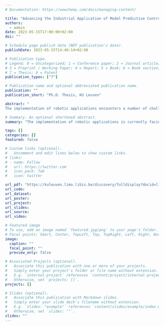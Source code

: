 ```yaml
---
# Documentation: https://wowchemy.com/docs/managing-content/

title: "Advancing the Industrial Application of Model Predictive Control for Robot Manipulators: Improving Computational Efficiency and Facilitating Implementation"
authors: 
  - admin
date: 2023-05-15T17:00:00+02:00
doi: ""

# Schedule page publish date (NOT publication's date).
publishDate: 2023-05-25T14:40:14+02:00

# Publication type.
# Legend: 0 = Uncategorized; 1 = Conference paper; 2 = Journal article;
# 3 = Preprint / Working Paper; 4 = Report; 5 = Book; 6 = Book section;
# 7 = Thesis; 8 = Patent
publication_types: ["7"]

# Publication name and optional abbreviated publication name.
publication: ""
publication_short: "Ph.D. Thesis, KU Leuven"

abstract: "
The implementation of robotic applications encounters a number of challenges that simple controllers are unsuited to properly solve. For instance, robotic systems are becoming increasingly complex and applications must satisfy constraints inherent to the system or to the task itself, while taking into account several, sometimes conflicting, performance objectives. These challenges are explicitly taken into account by the advanced optimal control technique called model predictive control (MPC). In MPC, models are used to predict the system behavior within a defined prediction horizon, and at each control step a constrained optimization problem is solved in real time. However, wide adoption of MPC in complex robotic applications is impeded by two issues. First, low-level drivers in robotic systems require control input updates at high frequency, typically in the order of 1 kHz, which is a control frequency that is difficult to meet for MPC due to its inherent computational complexity. Second, MPC specification, prototyping and deployment is no easy task since appropriate tools that reduce the high engineering effort associated to it are not widely available. This work addresses both issues, reducing the computational complexity of MPC implementations for robotic applications and reducing the engineering time required for its specification, prototyping and deployment. It covers (i) the reduction of the computational complexity of general mathematical expressions, (ii) the use of efficient formulations of robot dynamics and their analytical derivatives, (iii) the mixed and transparent use of such analytical derivatives and algorithmic differentiation within an optimization framework, (iv) the efficient evaluation of computationally expensive functions in nonlinear programs by means of task- and data-level parallelization, and (v) the efficient implementation of numerical optimization algorithms that accelerate the solution of the underlying optimal control problem. Moreover, it consolidates these advances within an easy-to-use, open-source framework called Tasho, which defines a direct workflow from problem definition to robot-based solution deployment. These developments help bridge the gap between advanced optimization-based controllers, like MPC, and complex robotic applications."

# Summary. An optional shortened abstract.
summary: "The implementation of robotic applications is currently facing various control challenges that simple controllers fail to address, e.g., systems are increasingly complex, need to comply with constraints and need to account for several, sometimes conflicting performance objectives. Model predictive control (MPC) is an advanced control technique that explicitly accounts for all these challenges by considering system models and solving constrained optimization problems in real-time at every control step. However, wide adoption of MPC in complex robotic applications is impeded by its high computational and engineering complexity. This work addresses both issues, reducing the computational complexity of MPC implementations for robotic applications and reducing the engineering time required for its deployment. This research is supported by an MPC toolchain development in order to integrate all software in an open and modular fashion as to create a workflow from problem specification to deployment. The developments are validated computationally and experimentally on industrial robotic set-ups in the lab."

tags: []
categories: []
featured: false

# Custom links (optional).
#   Uncomment and edit lines below to show custom links.
# links:
# - name: Follow
#   url: https://twitter.com
#   icon_pack: fab
#   icon: twitter

url_pdf: "https://kuleuven.limo.libis.be/discovery/fulldisplay?docid=lirias4079943&context=SearchWebhook&vid=32KUL_KUL:Lirias&search_scope=lirias_profile&tab=LIRIAS&adaptor=SearchWebhook&lang=en"
url_code:
url_dataset:
url_poster:
url_project:
url_slides:
url_source:
url_video:

# Featured image
# To use, add an image named `featured.jpg/png` to your page's folder. 
# Focal points: Smart, Center, TopLeft, Top, TopRight, Left, Right, BottomLeft, Bottom, BottomRight.
image:
  caption: ""
  focal_point: ""
  preview_only: false

# Associated Projects (optional).
#   Associate this publication with one or more of your projects.
#   Simply enter your project's folder or file name without extension.
#   E.g. `internal-project` references `content/project/internal-project/index.md`.
#   Otherwise, set `projects: []`.
projects: []

# Slides (optional).
#   Associate this publication with Markdown slides.
#   Simply enter your slide deck's filename without extension.
#   E.g. `slides: "example"` references `content/slides/example/index.md`.
#   Otherwise, set `slides: ""`.
slides: ""
---
```

